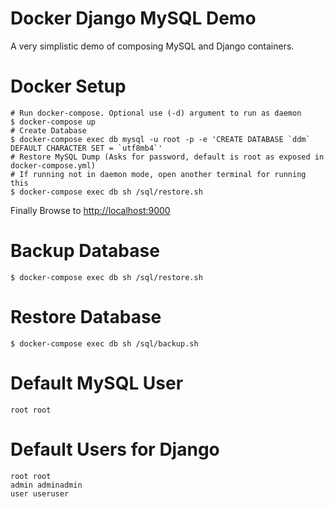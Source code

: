 Docker Django MySQL Demo
========================

A very simplistic demo of composing MySQL and Django containers.

# Docker Setup

	# Run docker-compose. Optional use (-d) argument to run as daemon
    $ docker-compose up
    # Create Database
    $ docker-compose exec db mysql -u root -p -e 'CREATE DATABASE `ddm` DEFAULT CHARACTER SET = `utf8mb4`'
    # Restore MySQL Dump (Asks for password, default is root as exposed in docker-compose.yml)	
    # If running not in daemon mode, open another terminal for running this
    $ docker-compose exec db sh /sql/restore.sh

Finally Browse to [http://localhost:9000](http://localhost:9000)

# Backup Database

	$ docker-compose exec db sh /sql/restore.sh

# Restore Database

	$ docker-compose exec db sh /sql/backup.sh



# Default MySQL User
	root root

# Default Users for Django
	root root
	admin adminadmin
	user useruser